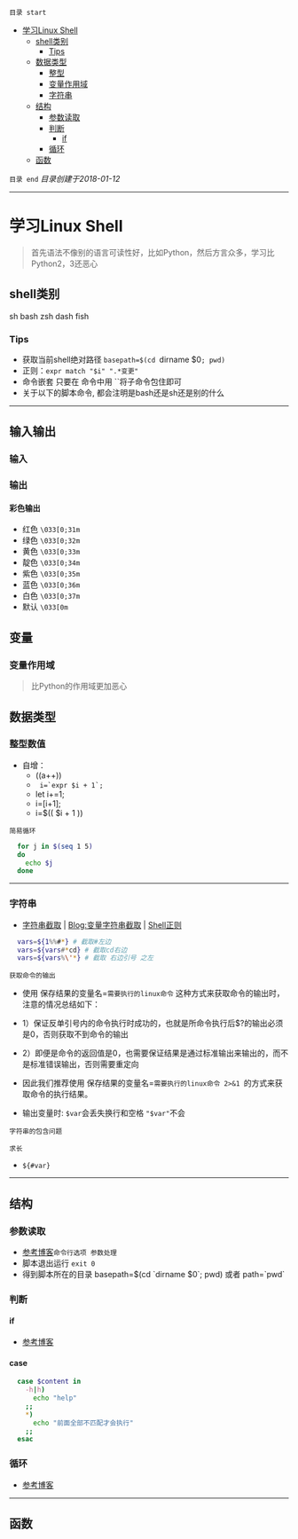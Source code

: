`目录 start`
 
- [学习Linux Shell](#学习linux-shell)
    - [shell类别](#shell类别)
        - [Tips](#tips)
    - [数据类型](#数据类型)
        - [整型](#整型)
        - [变量作用域](#变量作用域)
        - [字符串](#字符串)
    - [结构](#结构)
        - [参数读取](#参数读取)
        - [判断](#判断)
            - [if](#if)
        - [循环](#循环)
    - [函数](#函数)

`目录 end` *目录创建于2018-01-12*
****************************************
# 学习Linux Shell
> 首先语法不像别的语言可读性好，比如Python，然后方言众多，学习比Python2，3还恶心

## shell类别
sh
bash
zsh
dash
fish

### Tips

- 获取当前shell绝对路径 `basepath=$(cd `dirname $0`; pwd)`
- 正则：`expr match "$i" ".*变更"`
- 命令嵌套 只要在 命令中用 ``将子命令包住即可
- 关于以下的脚本命令, 都会注明是bash还是sh还是别的什么

*******************
## 输入输出


### 输入
### 输出

#### 彩色输出
- 红色 `\033[0;31m`
- 绿色 `\033[0;32m`
- 黄色 `\033[0;33m`
- 靛色 `\033[0;34m`
- 紫色 `\033[0;35m`
- 蓝色 `\033[0;36m`
- 白色 `\033[0;37m`
- 默认 `\033[0m`


## 变量
### 变量作用域
> 比Python的作用域更加恶心

## 数据类型
### 整型数值

- 自增：
  - ((a++))
  - ``` i=`expr $i + 1`;```
  - let i+=1;
  - i=$[$i+1];
  - i=$(( $i + 1 ))

`简易循环`
```sh
  for j in $(seq 1 5)
  do
    echo $j
  done
```
************
### 字符串
- [字符串截取](https://www.2cto.com/os/201305/208219.html) | [Blog:变量字符串截取](http://www.jb51.net/article/56563.htm) | [Shell正则](http://man.linuxde.net/docs/shell_regex.html)

```sh
  vars=${1%%#*} # 截取#左边
  vars=${vars#*cd} # 截取cd右边
  vars=${vars%\'*} # 截取 右边引号 之左
```

`获取命令的输出`
- 使用  保存结果的变量名=`需要执行的linux命令` 这种方式来获取命令的输出时，注意的情况总结如下：
- 1）保证反单引号内的命令执行时成功的，也就是所命令执行后$?的输出必须是0，否则获取不到命令的输出
- 2）即便是命令的返回值是0，也需要保证结果是通过标准输出来输出的，而不是标准错误输出，否则需要重定向
- 因此我们推荐使用  保存结果的变量名=`需要执行的linux命令 2>&1 `的方式来获取命令的执行结果。

- 输出变量时: `$var`会丢失换行和空格 `"$var"`不会

`字符串的包含问题`

`求长`
- `${#var}`

*********************
## 结构
### 参数读取
- [参考博客](http://www.cnblogs.com/FrankTan/archive/2010/03/01/1634516.html)`命令行选项 参数处理`
- 脚本退出运行 `exit 0`
- 得到脚本所在的目录 basepath=$(cd \`dirname $0\`; pwd) 或者 path=\`pwd\`


### 判断
#### if
- [参考博客](http://www.cnblogs.com/276815076/archive/2011/10/30/2229286.html)

#### case

```sh
  case $content in 
    -h|h)
      echo "help"
    ;;
    *)
      echo "前面全部不匹配才会执行"
    ;;
  esac
```
### 循环
- [参考博客](http://www.cnblogs.com/fhefh/archive/2011/04/15/2017233.html)

*****************
## 函数


